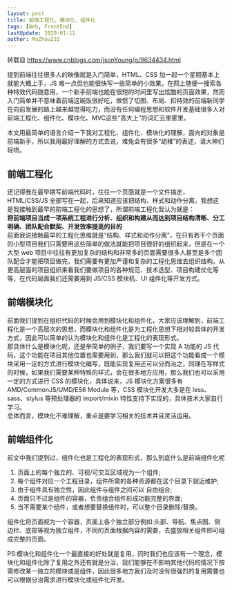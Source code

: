 ```yaml
---
layout: post
title: 前端工程化、模块化、组件化
tags: [Web, FrontEnd]
lastUpdate: 2020-01-11
author: MuZhou233
---
```


转载自 https://www.cnblogs.com/jsonYoung/p/9634434.html

提到前端往往很多人的映像就是入门简单，HTML、CSS 加一起一个星期基本上就能大概上手，JS 难一点但也能很快写一些简单的小效果，在网上随便一搜索各种特效代码随意用，一个新手前端也能在很短的时间里写出炫酷的页面效果，然而入门简单并不意味着前端这碗饭很好吃，做惯了切图、布局、扣特效的前端新同学在向前发展的路上越来越觉得吃力，而没有任何编程思想和软件开发基础很多人对前端工程化、组件化、模块化、MVC这些“高大上”的词汇云里雾里。  

<!--more-->

本文用最简单的语言介绍一下我对工程化、组件化、模块化的理解，面向的对象是前端新手，所以我用最好理解的方式去说，难免会有很多“幼稚”的表述，请大神们轻喷。  

## 前端工程化

还记得我在最早期写前端代码时，往往一个页面就是一个文件搞定，HTML/CSS/JS 全部写在一起，后来知道应该把结构、样式和动作分离，我想这是我接触到最早的前端工程化的思想了，所谓前端工程化我认为就是：  
**将前端项目当成一项系统工程进行分析、组织和构建从而达到项目结构清晰、分工明确、团队配合默契、开发效率提高的目的**  
前面我说接触最早的工程化思维就是“结构、样式和动作分离”，在只有若干个页面的小型项目我们只需要用这些简单的做法就能把项目很好的组织起来，但是在一个大型 web 项目中往往有更加复杂的结构和非常多的页面需要很多人甚至是多个团队配合才能把项目做完，我们需要有更加严谨和复杂的工程化思维去组织结构。从更高层面的项目组织来看我们要做项目的各种规范、技术选型、项目构建优化等等，在代码层面我们还需要用到 JS/CSS 模块机、UI 组件化等开发方式。  

## 前端模块化

前面我们提到在组织代码的时候会用到模块化和组件化，大家应该理解到，前端工程化是一个高层次的思想，而模块化和组件化是为工程化思想下相对较具体的开发方式，因此可以简单的认为模块化和组件化是工程化的表现形式。  
那具体什么是模块化呢，还是举简单的例子，我们要写一个实现 A 功能的 JS 代码，这个功能在项目其他位置也需要用到，那么我们就可以把这个功能看成一个模块采用一定的方式进行模块化编写，既能实现复用还可以分而治之，同理在写样式的时候，如果我们需要某种特殊的样式，会在很多地方应用，那么我们也可以采用一定的方式进行 CSS 的模块化，具体说来，JS 模块化方案很多有 AMD/CommonJS/UMD/ES6 Module 等，CSS 模块化开发大多是在 less、sass、stylus 等预处理器的 import/mixin 特性支持下实现的，具体技术大家自行学习。  
总体而言，模块化不难理解，重点是要学习相关的技术并且灵活运用。

## 前端组件化

前文中我们提到过，组件化也是工程化的表现形式，那么到底什么是前端组件化呢  

1. 页面上的每个独立的、可视/可交互区域视为一个组件;  
1. 每个组件对应一个工程目录，组件所需的各种资源都在这个目录下就近维护;  
1. 由于组件具有独立性，因此组件与组件之间可以 自由组合;  
1. 页面只不过是组件的容器，负责组合组件形成功能完整的界面;  
1. 当不需要某个组件，或者想要替换组件时，可以整个目录删除/替换。  

组件化将页面视为一个容器，页面上各个独立部分例如:头部、导航、焦点图、侧边栏、底部等视为独立组件，不同的页面根据内容的需要，去盛放相关组件即可组成完整的页面。  

PS:模块化和组件化一个最直接的好处就是复用，同时我们也应该有一个理念，模块化和组件化除了复用之外还有就是分治，我们能够在不影响其他代码的情况下按需修改某一独立的模块或是组件，因此很多地方我们及时没有很强烈的复用需要也可以根据分治需求进行模块化或组件化开发。